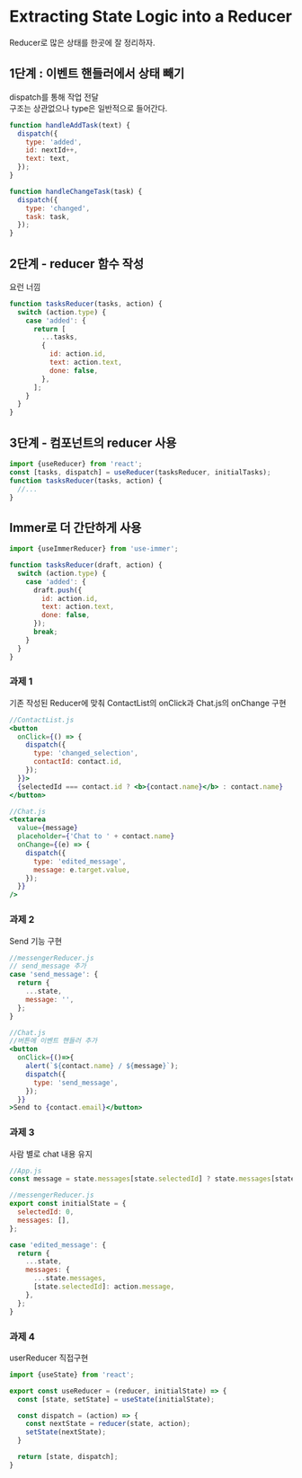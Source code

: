 # Extracting State Logic into a Reducer

Reducer로 많은 상태를 한곳에 잘 정리하자.

## 1단계 : 이벤트 핸들러에서 상태 빼기
dispatch를 통해 작업 전달  
구조는 상관없으나 type은 일반적으로 들어간다.
```jsx
function handleAddTask(text) {
  dispatch({
    type: 'added',
    id: nextId++,
    text: text,
  });
}

function handleChangeTask(task) {
  dispatch({
    type: 'changed',
    task: task,
  });
}
```

## 2단계 - reducer 함수 작성
요런 너낌
```jsx
function tasksReducer(tasks, action) {
  switch (action.type) {
    case 'added': {
      return [
        ...tasks,
        {
          id: action.id,
          text: action.text,
          done: false,
        },
      ];
    }
  }
}
```

## 3단계 - 컴포넌트의 reducer 사용

```jsx
import {useReducer} from 'react';
const [tasks, dispatch] = useReducer(tasksReducer, initialTasks);
function tasksReducer(tasks, action) {
  //...
}
```

## Immer로 더 간단하게 사용
```jsx
import {useImmerReducer} from 'use-immer';

function tasksReducer(draft, action) {
  switch (action.type) {
    case 'added': {
      draft.push({
        id: action.id,
        text: action.text,
        done: false,
      });
      break;
    }
  }
}
```

### 과제 1
기존 작성된 Reducer에 맞춰 ContactList의 onClick과 Chat.js의 onChange 구현
```jsx
//ContactList.js
<button
  onClick={() => {
    dispatch({
      type: 'changed_selection',
      contactId: contact.id,
    });
  }}>
  {selectedId === contact.id ? <b>{contact.name}</b> : contact.name}
</button>

//Chat.js
<textarea
  value={message}
  placeholder={'Chat to ' + contact.name}
  onChange={(e) => {
    dispatch({
      type: 'edited_message',
      message: e.target.value,
    });
  }}
/>
```

### 과제 2
Send 기능 구현
```jsx
//messengerReducer.js
// send_message 추가
case 'send_message': {
  return {
    ...state,
    message: '',
  };
}

//Chat.js
//버튼에 이벤트 핸들러 추가
<button 
  onClick={()=>{
    alert(`${contact.name} / ${message}`);
    dispatch({
      type: 'send_message',
    });
  }}
>Send to {contact.email}</button>
```


### 과제 3
사람 별로 chat 내용 유지
```jsx
//App.js
const message = state.messages[state.selectedId] ? state.messages[state.selectedId]:'';

//messengerReducer.js
export const initialState = {
  selectedId: 0,
  messages: [],
};

case 'edited_message': {
  return {
    ...state,
    messages: {
      ...state.messages,
      [state.selectedId]: action.message,
    },
  };
}
```

### 과제 4
userReducer 직접구현
```jsx
import {useState} from 'react';

export const useReducer = (reducer, initialState) => {
  const [state, setState] = useState(initialState);

  const dispatch = (action) => {
    const nextState = reducer(state, action);
    setState(nextState);
  }

  return [state, dispatch];
}
```